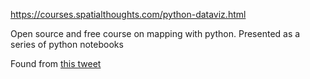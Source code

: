 https://courses.spatialthoughts.com/python-dataviz.html

Open source and free course on mapping with python. Presented as a series of python notebooks

Found from [this tweet](https://twitter.com/spatialthoughts/status/1573224800251973632)
